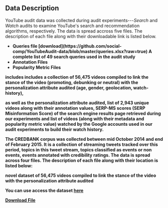 ## Data Description

YouTube audit data was collected during audit experiments---<i>Search</i> and <i>Watch</i> audits to examine YouTube's search and recommendation algorithms, respectively. The data is spread accross five files. The description of each file along with their downloadable link is listed below.

<ul>
  <li><b>Queries file [download](https://github.com/social-comp/YouTubeAudit-data/blob/master/queries.xlsx?raw=true)
    A complete list of 49 search queries used in the audit study
  <li><b>Annotation Files<b></li>
  <li><b>Popularity Metric Files<b></li>
</ul>


includes includes a collection of 56,475 videos compiled to link the stance of the video (promoting, debunking or neutral) with the personalization attribute audited (age, gender, geolocation, watch-history), 

as well as the personalization attribute audited, list of 2,943 unique videos along with their annotation values, SERP-MS scores (SERP Misinformation Score) of the search engine results page retrieved during our experiments and list of videos (along with their metadata and popularity metric value) watched by the Google accounts used in our audit experiments to build their watch history. 


The CREDBANK corpus was collected between mid October 2014 and end of February 2015. It is a collection of streaming tweets tracked over this period, topics in this tweet stream, topics classified as events or non events, events annotated with credibility ratings. The data is spread across four files. The description of each file along with their location is listed below:

novel dataset of 56,475 videos compiled to link the stance of the video with the personalization attribute audited

You can use access the dataset [here](https://www.dropbox.com/sh/lqaxotuwu7nacst/AABLO4LP3BcOlB0naXuRNJnCa?dl=0
)

<a href="queries.xlsx">Download File</a>



